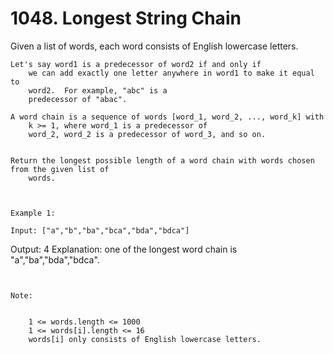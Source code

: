 # 1048. Longest String Chain

Given a list of words, each word consists of English lowercase letters.

    Let's say word1 is a predecessor of word2 if and only if
        we can add exactly one letter anywhere in word1 to make it equal to
        word2.  For example, "abc" is a
        predecessor of "abac".

    A word chain is a sequence of words [word_1, word_2, ..., word_k] with
        k >= 1, where word_1 is a predecessor of
        word_2, word_2 is a predecessor of word_3, and so on.
    

    Return the longest possible length of a word chain with words chosen from the given list of
        words.

     

    Example 1:

    Input: ["a","b","ba","bca","bda","bdca"]
Output: 4
Explanation: one of the longest word chain is "a","ba","bda","bdca".

     

    Note:

    
        1 <= words.length <= 1000
        1 <= words[i].length <= 16
        words[i] only consists of English lowercase letters.